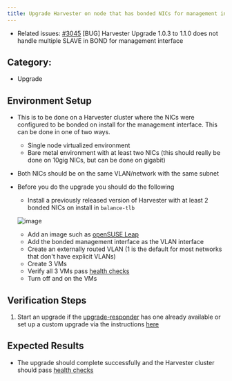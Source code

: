 ```yaml
---
title: Upgrade Harvester on node that has bonded NICs for management interface
---
```


* Related issues: [#3045](https://github.com/harvester/harvester/issues/3045) [BUG] Harvester Upgrade 1.0.3 to 1.1.0 does not handle multiple SLAVE in BOND for management interface

## Category: 
* Upgrade

## Environment Setup

- This is to be done on a Harvester cluster where the NICs were configured to be bonded on install for the management interface. This can be done in one of two ways.
    - Single node virtualized environment
    - Bare metal environment with at least two NICs (this should really be done on 10gig NICs, but can be done on gigabit)
- Both NICs should be on the same VLAN/network with the same subnet
- Before you do the upgrade you should do the following
    - Install a previously released version of Harvester with at least 2 bonded NICs on install in `balance-tlb`

    ![image](https://user-images.githubusercontent.com/83787952/198138366-472d4432-839a-4d9d-a942-d55fe8f6f6d8.png)
    - Add an image such as [openSUSE Leap](http://download.opensuse.org/repositories/Cloud:/Images:/Leap_15.3/images/openSUSE-Leap-15.3.x86_64-NoCloud.qcow2)
    - Add the bonded management interface as the VLAN interface
    - Create an externally routed VLAN (1 is the default for most networks that don't have explicit VLANs)
    - Create 3 VMs
    - Verify all 3 VMs pass [health checks](https://harvester.github.io/tests/manual/virtual-machines/)
    - Turn off and on the VMs

## Verification Steps

1. Start an upgrade if the [upgrade-responder](https://github.com/harvester/upgrade-responder) has one already available or set up a custom upgrade via the instructions [here](https://docs.harvesterhci.io/v1.1/upgrade/automatic/#prepare-an-air-gapped-upgrade)

## Expected Results

- The upgrade should complete successfully and the Harvester cluster should pass [health checks](https://harvester.github.io/tests/manual/virtual-machines/)